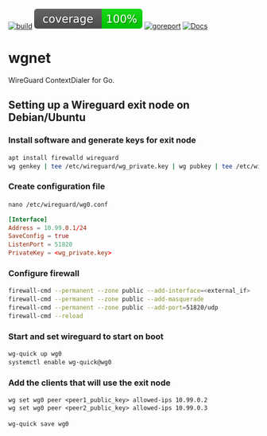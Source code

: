 [![build](https://github.com/linkdata/wgnet/actions/workflows/build.yml/badge.svg)](https://github.com/linkdata/wgnet/actions/workflows/build.yml)
[![coverage](https://github.com/linkdata/wgnet/blob/coverage/main/badge.svg)](https://htmlpreview.github.io/?https://github.com/linkdata/wgnet/blob/coverage/main/report.html)
[![goreport](https://goreportcard.com/badge/github.com/linkdata/wgnet)](https://goreportcard.com/report/github.com/linkdata/wgnet)
[![Docs](https://godoc.org/github.com/linkdata/wgnet?status.svg)](https://godoc.org/github.com/linkdata/wgnet)

# wgnet

WireGuard ContextDialer for Go.

## Setting up a Wireguard exit node on Debian/Ubuntu

### Install software and generate keys for exit node

```sh
apt install firewalld wireguard
wg genkey | tee /etc/wireguard/wg_private.key | wg pubkey | tee /etc/wireguard/wg_public.key
```

### Create configuration file

`nano /etc/wireguard/wg0.conf`

```conf
[Interface]
Address = 10.99.0.1/24
SaveConfig = true
ListenPort = 51820
PrivateKey = <wg_private.key>
```

### Configure firewall

```sh
firewall-cmd --permanent --zone public --add-interface=<external_if>
firewall-cmd --permanent --zone public --add-masquerade
firewall-cmd --permanent --zone public --add-port=51820/udp
firewall-cmd --reload
```

### Start and set wireguard to start on boot

```sh
wg-quick up wg0
systemctl enable wg-quick@wg0
```

### Add the clients that will use the exit node

```
wg set wg0 peer <peer1_public_key> allowed-ips 10.99.0.2
wg set wg0 peer <peer2_public_key> allowed-ips 10.99.0.3

wg-quick save wg0
```
